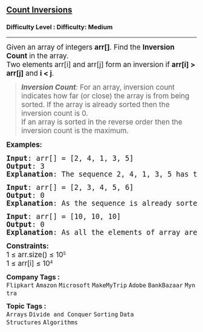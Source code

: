 <h2><a href="https://www.geeksforgeeks.org/problems/inversion-of-array-1587115620/1">Count Inversions</a></h2><h3>Difficulty Level : Difficulty: Medium</h3><hr><div class="problems_problem_content__Xm_eO" style="user-select: auto;"><p style="user-select: auto;"><span style="font-size: 14pt; user-select: auto;">Given an array of integers <strong style="user-select: auto;">arr[]</strong>. Find the <strong style="user-select: auto;">Inversion Count</strong> in the array.<br style="user-select: auto;">T</span><span style="font-size: 14pt; user-select: auto;">wo elements arr[i] and arr[j] form an inversion if <strong style="user-select: auto;">arr[i] &gt; arr[j]</strong> and <strong style="user-select: auto;">i &lt; j</strong>.</span></p>
<blockquote style="user-select: auto;">
<p style="user-select: auto;"><span style="font-size: 14pt; user-select: auto;"><em style="user-select: auto;"><strong style="user-select: auto;">Inversion Count</strong>: </em>For an array, inversion count indicates how far (or close) the array is from being sorted. If the array is already sorted then the inversion count is 0. <br style="user-select: auto;">If an array is sorted in the reverse order then the inversion count is the maximum.&nbsp;</span></p>
</blockquote>
<p style="user-select: auto;"><span style="font-size: 14pt; user-select: auto;"><strong style="user-select: auto;">Examples:</strong></span></p>
<pre style="user-select: auto;"><span style="font-size: 14pt; user-select: auto;"><strong style="user-select: auto;">Input</strong>: arr[] = [2, 4, 1, 3, 5]<br style="user-select: auto;"><strong style="user-select: auto;">Output</strong>: 3
<strong style="user-select: auto;">Explanation</strong>: The sequence 2, 4, 1, 3, 5 has three inversions (2, 1), (4, 1), (4, 3).</span></pre>
<pre style="user-select: auto;"><span style="font-size: 14pt; user-select: auto;"><strong style="user-select: auto;">Input</strong>: arr[] = [2, 3, 4, 5, 6]<br style="user-select: auto;"><strong style="user-select: auto;">Output</strong>: 0
<strong style="user-select: auto;">Explanation</strong>: As the sequence is already sorted so there is no inversion count.</span></pre>
<pre style="user-select: auto;"><span style="font-size: 14pt; user-select: auto;"><strong style="user-select: auto;">Input</strong>: arr[] = [10, 10, 10]<br style="user-select: auto;"><strong style="user-select: auto;">Output</strong>: 0
<strong style="user-select: auto;">Explanation</strong>: As all the elements of array are same, so there is no inversion count.</span></pre>
<p style="user-select: auto;"><span style="font-size: 14pt; user-select: auto;"><strong style="user-select: auto;">Constraints:</strong></span><br style="user-select: auto;"><span style="font-size: 14pt; user-select: auto;">1 ≤ arr.size()</span><span style="font-size: 14pt; user-select: auto;">&nbsp;≤ 10</span><sup style="user-select: auto;">5<br style="user-select: auto;"></sup><span style="font-size: 14pt; user-select: auto;">1 ≤ </span><span style="font-size: 18.6667px; user-select: auto;">arr[i]</span><span style="font-size: 14pt; user-select: auto;"> ≤ 10</span><sup style="user-select: auto;">4</sup><sup style="user-select: auto;"><br style="user-select: auto;"></sup></p></div><p><span style=font-size:18px><strong>Company Tags : </strong><br><code>Flipkart</code>&nbsp;<code>Amazon</code>&nbsp;<code>Microsoft</code>&nbsp;<code>MakeMyTrip</code>&nbsp;<code>Adobe</code>&nbsp;<code>BankBazaar</code>&nbsp;<code>Myntra</code>&nbsp;<br><p><span style=font-size:18px><strong>Topic Tags : </strong><br><code>Arrays</code>&nbsp;<code>Divide and Conquer</code>&nbsp;<code>Sorting</code>&nbsp;<code>Data Structures</code>&nbsp;<code>Algorithms</code>&nbsp;